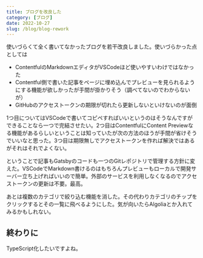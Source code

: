 ```yaml
---
title: ブログを改良した
category: [ブログ]
date: 2022-10-27
slug: /blog/blog-rework
---
```


使いづらくて全く書いてなかったブログを若干改良しました。使いづらかった点としては
- ContentfulのMarkdownエディタがVSCodeほど使いやすいわけではなかった
- Contentful側で書いた記事をページに埋め込んでプレビューを見られるようにする機能が欲しかったが手間が掛かりそう（調べてないのでわからないが）
- GitHubのアクセストークンの期限が切れたら更新しないといけないのが面倒

1つ目についてはVSCodeで書いてコピペすればいいというのはそうなんですができることなら一つで完結させたい。2つ目はContentfulにContent Previewなる機能があるらしいということは知っていたが次の方法のほうが手間が省けそうでいいなと思った。3つ目は期限無しでアクセストークンを作れば解決ではあるがそれはそれでよくない。

ということで記事もGatsbyのコードも一つのGitレポジトリで管理する方針に変えた。VSCodeでMarkdown書けるのはもちろんプレビューもローカルで開発サーバー立ち上げればいいので簡単。外部のサービスを利用しなくなるのでアクセストークンの更新は不要。最高。

あとは複数のカテゴリで絞り込む機能を消した。その代わりカテゴリのチップをクリックするとその一覧に飛べるようにした。気が向いたらAlgoliaとか入れてみるかもしれない。

## 終わりに
TypeScript化したいですよね。
